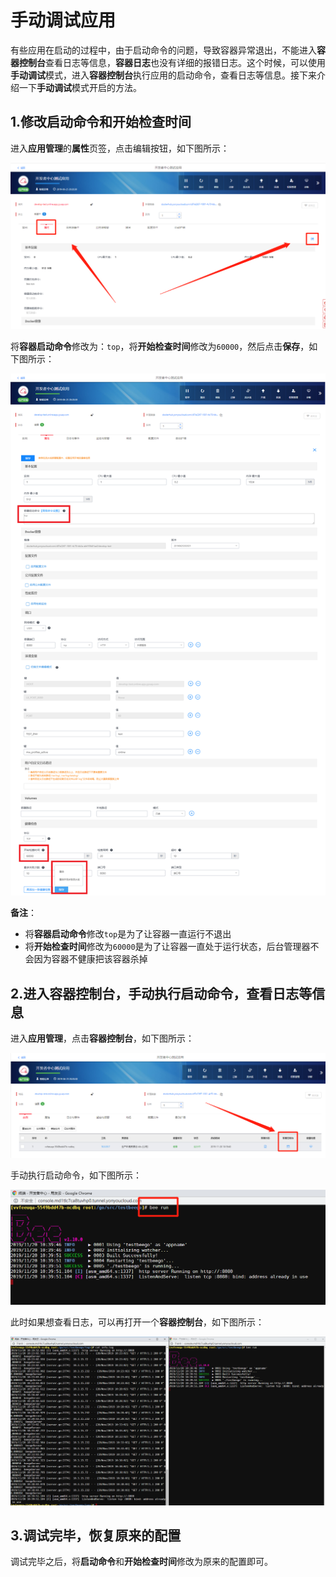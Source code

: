# 手动调试应用

有些应用在启动的过程中，由于启动命令的问题，导致容器异常退出，不能进入**容器控制台**查看日志等信息，**容器日志**也没有详细的报错日志。这个时候，可以使用**手动调试**模式，进入**容器控制台**执行应用的启动命令，查看日志等信息。接下来介绍一下**手动调试**模式开启的方法。

## 1.修改**启动命令**和**开始检查时间**

进入**应用管理**的**属性**页签，点击编辑按钮，如下图所示：

<div align=center>
  <img src="./images/debug_mode_1.png"/>
</div>

将**容器启动命令**修改为：`top`，将**开始检查时间**修改为`60000`，然后点击**保存**，如下图所示：

<div align=center>
  <img src="./images/debug_mode_2.png"/>
</div>

**备注**：

- 将**容器启动命令**修改`top`是为了让容器一直运行不退出
- 将**开始检查时间**修改为`60000`是为了让容器一直处于运行状态，后台管理器不会因为容器不健康把该容器杀掉

## 2.进入**容器控制台**，手动执行启动命令，查看日志等信息

进入**应用管理**，点击**容器控制台**，如下图所示：

<div align=center>
  <img src="./images/debug_mode_3.png"/>
</div>

手动执行启动命令，如下图所示：

<div align=center>
  <img src="./images/debug_mode_4.png"/>
</div>

此时如果想查看日志，可以再打开一个**容器控制台**，如下图所示：

<div align=center>
  <img src="./images/debug_mode_5.png"/>
</div>

## 3.调试完毕，恢复原来的配置

调试完毕之后，将**启动命令**和**开始检查时间**修改为原来的配置即可。
